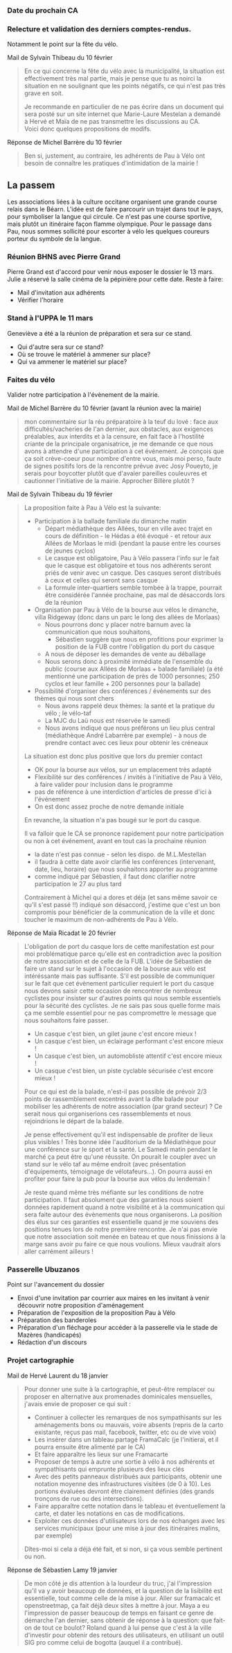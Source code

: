 ### Date du prochain CA

### Relecture et validation des derniers comptes-rendus.
Notamment le point sur la fête du vélo.

Mail de Sylvain Thibeau du 10 février

>En ce qui concerne la fête du vélo avec la municipalité, la situation est effectivement très mal partie, mais je pense que tu as noirci la situation en ne soulignant que les points négatifs, ce qui n'est pas très grave en soit.
>
>Je recommande en particulier de ne pas écrire dans un document qui sera posté sur un site internet que Marie-Laure Mestelan a demandé à Hervé et Maïa de ne pas transmettre les discussions au CA.  
>Voici donc quelques propositions de modifs.

Réponse de Michel Barrère du 10 février
> Ben si, justement, au contraire, les adhérents de Pau à Vélo ont besoin de connaître les pratiques d'intimidation de la mairie !

## La passem
Les associations liées à la culture occitane organisent une grande course relais dans le Béarn. L'idée est de faire parcourir un trajet dans tout le pays, pour symboliser la langue qui circule. Ce n'est pas une course sportive, mais plutôt un itinéraire façon flamme olympique. Pour le passage dans Pau, nous sommes sollicité pour escorter à vélo les quelques coureurs porteur du symbole de la langue.

### Réunion BHNS avec Pierre Grand
Pierre Grand est d'accord pour venir nous exposer le dossier le 13 mars. Julie a réservé la salle cinéma de la pépinière pour cette date. Reste à faire:
* Mail d'invitation aux adhérents
* Vérifier l'horaire

### Stand à l'UPPA le 11 mars
Geneviève a été a la réunion de préparation et sera sur ce stand. 
* Qui d'autre sera sur ce stand? 
* Où se trouve le matériel à ammener sur place? 
* Qui va ammener le matériel sur place? 

### Faites du vélo
Valider notre participation à l'évènement de la mairie.

Mail de Michel Barrère du 10 février (avant la réunion avec la mairie)
> mon commentaire sur la réu préparatoire à la teuf du lové : face aux difficultés/vacheries de l'an dernier, aux obstacles, aux exigences préalables, aux interdits et à la censure, en fait face à l'hostilité criante de la principale organisatrice, je me demande ce que nous avons à attendre d'une participation à cet événement. Je conçois que ça soit crève-coeur pour nombre d'entre vous, mais moi perso, faute de signes positifs lors de la rencontre prévue avec Josy Poueyto, je serais pour boycotter plutôt que d'avaler pareilles couleuvres et cautionner l'initiative de la mairie. Approcher Billère plutôt ?


Mail de Sylvain Thibeau du 19 février
> La proposition faite à Pau à Vélo est la suivante:
> * Participation à la ballade familiale du dimanche matin
>    * Départ médiathèque des Allées, tour en ville avec trajet en cours de définition - le Hédas a été évoqué - et retour aux Allées de Morlaas le midi (pendant la pause entre les courses de jeunes cyclos)
>    * Le casque est obligatoire, Pau à Vélo passera l'info sur le fait que le casque est obligatoire et tous nos adhérents seront priés de venir avec un casque. Des casques seront distribués à ceux et celles qui seront sans casque
>    * La formule inter-quartiers semble tombée à la trappe, pourrait être considérée l'année prochaine, pas mal de désaccords lors de la réunion
> * Organisation par Pau à Vélo de la bourse aux vélos le dimanche, villa Ridgeway (donc dans un parc le long des allées de Morlaas)
>    * Nous pourrons donc y placer notre barnum avec la communication que nous souhaitons,
>       * Sébastien suggère que nous en profitions pour exprimer la position de la FUB contre l'obligation du port du casque
>    *  A nous de déposer les demandes de vente au déballage
>    *  Nous serons donc à proximité immédiate de l'ensemble du public (course aux Allées de Morlaas + balade familiale) (a été mentionné une participation de près de 1000 personnes; 250 cyclos et leur famille + 200 personnes pour la ballade)
> * Possibilité d'organiser des conférences / événements sur des thèmes qui nous sont chers
>   * Nous avons rappelé deux thèmes: la santé et la pratique du vélo ; le vélo-taf
>   * La MJC du Laü nous est réservée le samedi
>   * Nous avons indiqué que nous préférons un lieu plus central (médiathèque André Labarrère par exemple) - à nous de prendre contact avec ces lieux pour obtenir les créneaux
>
> La situation est donc plus positive que lors du premier contact
>
> * OK pour la bourse aux vélos, sur un emplacement très adapté
> * Flexibilité sur des conférences / invités à l'initiative de Pau à Vélo, à faire valider pour inclusion dans le programme
> * pas de référence à une interdiction d'articles de presse d'ici à l'événement
> * On est donc assez proche de notre demande initiale
>
> En revanche, la situation n'a pas bougé sur le port du casque.
>
> Il va falloir que le CA se prononce rapidement pour notre participation ou non à cet événement, avant en tout cas la prochaine réunion
>
> * la date n'est pas connue - selon les dispo. de M.L.Mestellan
> * il faudra à cette date avoir clarifié les conférences (intervenant, date, lieu, horaire) que nous souhaitons apporter au programme
> * comme indiqué par Sébastien, il faut donc clarifier notre participation le 27 au plus tard
>
> Contrairement à Michel qui a dores et déja (et sans même savoir ce qu'il s'est passé !!) indiqué son désaccord, j'estime que c'est un bon compromis pour bénéficier de la communication de la ville et donc toucher le maximum de non-adhérents de Pau à Vélo.

Réponse de Maïa Ricadat le 20 février

> L'obligation de port du casque lors de cette manifestation est pour moi problématique parce qu'elle est en contradiction avec la position de notre association et de celle de la FUB. L'idée de Sébastien de faire un stand sur le sujet à l'occasion de la bourse aux vélo est intéréssante mais pas suffisante. S'il est possible de communiquer sur le fait que cet évènement particulier requiert le port du casque nous devons saisir cette occasion de rencontrer de nombreux cyclistes pour insister sur d'autres points qui nous semble essentiels pour la sécurité des cyclistes. Je ne sais pas sous quelle forme mais ça me semble essentiel pour ne pas compromettre le message que nous souhaitons faire passer. 
>
> * Un casque c'est bien, un gilet jaune c'est encore mieux !
> * Un casque c'est bien, un éclairage performant c'est encore mieux !
> * Un casque c'est bien, un automobliste attentif c'est encore mieux !
> * Un casque c'est bien, un piste cyclable sécurisée c'est encore mieux !
>
> Pour ce qui est de la balade, n'est-il pas possible de prévoir 2/3 points de rassemblement excentrés avant la dîte balade pour mobiliser les adhérents de notre association (par grand secteur) ? Ce serait nous qui organiserions ces rassemblements et nous rejoindrions le départ de la balade.
>
> Je pense effectivement qu'il est indispensable de profiter de lieux plus visibles !
> Très bonne idée l'auditorium de la Médiathèque pour une conférence sur le sport et la santé. Le Samedi matin pendant le marché ça peut être qu'une réussite. On pourait le coupler avec un stand sur le vélo taf au même endroit (avec présentation d'équipements, témoignage de vélotafeurs...). On pourra aussi en profiter pour faire la pub pour la bourse aux vélos du lendemain !
>
> Je reste quand même très méfiante sur les conditions de notre participation. Il faut absolument que des garanties nous soient données rapidement quand à notre visibilité et à la communication qui sera faite autour des évènements que nous organiserons. La position des élus sur ces garanties est essentielle quand je me souviens des positions tenues lors de notre première rencontre. Je n'ai pas envie que notre association soit menée en bateau et que nous finissions à la marge sans avoir pu faire ce que nous voulions. Mieux vaudrait alors aller carrément ailleurs !


### Passerelle Ubuzanos
Point sur l'avancement du dossier
* Envoi d'une invitation par courrier aux maires en les invitant à venir découvrir notre proposition d'aménagement
* Préparation de l'exposition de la proposition Pau à Vélo
* Préparation des banderoles
* Préparation d'un fléchage pour accéder à la passerelle via le stade de Mazères (handicapés)
* Rédaction d'un discours


### Projet cartographie
Mail de Hervé Laurent du 18 janvier
>  Pour donner une suite à la cartographie, et peut-être remplacer ou proposer en alternative aux promenades dominicales mensuelles, j'avais envie de proposer ce qui suit :
>  * Continuer à collecter les remarques de nos sympathisants sur les aménagements bons ou mauvais, voire absents (repris de la carto existante, reçus pas mail, facebook, twitter, etc ou de vive voix)
>  * Les insérer dans un tableau partagé FramaCalc (je l'initierai, et il pourra ensuite être alimenté par le CA)
>  * Et faire apparaître les lieux sur une Framacarte
>  * Proposer de temps à autre une sortie à vélo à nos adhérents et sympathisants qui emprunte plusieurs des lieux clés
>  * Avec des petits panneaux distribués aux participants, obtenir une notation moyenne des infrastructures visitées (de 0 à 10). Les portions évaluées devront être clairement définies (des grands tronçons de rue ou des intersections).
>  * Faire apparaître cette notation dans le tableau et éventuellement la carte, et dater les notations en cas de modifications.
>  * Exploiter ces données d'utilisateurs lors de nos échanges avec les services municipaux (pour une mise à jour des itinéraires malins, par exemple)
>
>  Dîtes-moi si cela a déjà été fait, et si non, si ça vous semble pertinent ou non.

Réponse de Sébastien Lamy 19 janvier
> De mon côté je dis attention à la lourdeur du truc, j'ai l'impression qu'il va y avoir beaucoup de données, et la question de la lisibilité est essentielle, tout comme celle de la mise à jour. Aller sur framacalc et openstreetmap, ça fait déjà deux sites à mettre à jour. Maya a eu l'impression de passer beaucoup de temps en faisant ce genre de démarche l'an dernier, sans obtenir de réponse à la question: que fait-on de tout ce boulot?
> Roland quand à lui pense que c'est à la ville d'investir pour obtenir des retours des utilisateurs, en utilisant un outil SIG pro comme celui de bogotta (auquel il a contribué).
